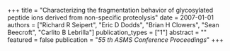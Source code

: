 +++
title = "Characterizing the fragmentation behavior of glycosylated peptide ions derived from non-specific proteolysis"
date = 2007-01-01
authors = ["Richard R Seipert", "Eric D Dodds", "Brian H Clowers", "Sean Beecroft", "Carlito B Lebrilla"]
publication_types = ["1"]
abstract = ""
featured = false
publication = "*55 th ASMS Conference Proceedings*"
+++

